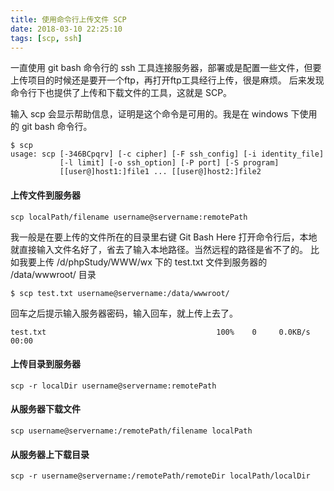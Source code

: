 ```yaml
---
title: 使用命令行上传文件 SCP
date: 2018-03-10 22:25:10
tags: [scp, ssh] 
---
```

一直使用 git bash 命令行的 ssh 工具连接服务器，部署或是配置一些文件，但要上传项目的时候还是要开一个ftp，再打开ftp工具经行上传，很是麻烦。
后来发现命令行下也提供了上传和下载文件的工具，这就是 SCP。
<!-- more -->
输入 scp 会显示帮助信息，证明是这个命令是可用的。我是在 windows 下使用的 git bash 命令行。
```
$ scp
usage: scp [-346BCpqrv] [-c cipher] [-F ssh_config] [-i identity_file]
           [-l limit] [-o ssh_option] [-P port] [-S program]
           [[user@]host1:]file1 ... [[user@]host2:]file2

```
#### 上传文件到服务器
```
scp localPath/filename username@servername:remotePath
```
我一般是在要上传的文件所在的目录里右键 Git Bash Here 打开命令行后，本地就直接输入文件名好了，省去了输入本地路径。当然远程的路径是省不了的。
比如我要上传  /d/phpStudy/WWW/wx 下的 test.txt 文件到服务器的 /data/wwwroot/ 目录
```
$ scp test.txt username@servername:/data/wwwroot/
```
回车之后提示输入服务器密码，输入回车，就上传上去了。
```
test.txt                                      100%    0     0.0KB/s   00:00
```
#### 上传目录到服务器
```
scp -r localDir username@servername:remotePath
```
#### 从服务器下载文件
```
scp username@servername:/remotePath/filename localPath
```
#### 从服务器上下载目录
```
scp -r username@servername:/remotePath/remoteDir localPath/localDir
```
